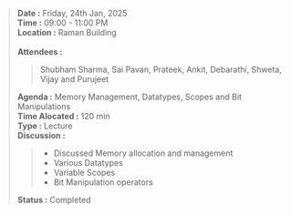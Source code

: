 > **Date :** Friday, 24th Jan, 2025<br>
> **Time :** 09:00 - 11:00 PM<br>
> **Location :** Raman Building<br>
> <br>
> **Attendees :** 
>> Shubham Sharma, Sai Pavan, Prateek, Ankit, Debarathi, Shweta, Vijay and Purujeet<br>
>
> **Agenda :** Memory Management, Datatypes, Scopes and Bit Manipulations<br>
> **Time Alocated :** 120 min<br>
> **Type :** Lecture<br>
> **Discussion :**<br>
>> * Discussed Memory allocation and management 
>> * Various Datatypes 
>> * Variable Scopes
>> * Bit Manipulation operators<br>
>
> **Status :** Completed<br>
